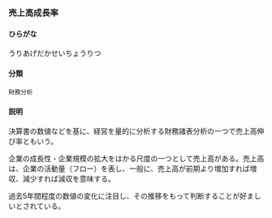 <div style="display:none;">

## [あ行](securities-terms?id=あ行)

</div>

### 売上高成長率

#### ひらがな

うりあげだかせいちょうりつ

#### 分類

`財務分析`

#### 説明

決算書の数値などを基に、経営を量的に分析する財務諸表分析の一つで売上高伸び率ともいう。
企業の成長性・企業規模の拡大をはかる尺度の一つとして売上高がある。売上高は、企業の活動量（フロー）を表し、一般に、売上高が前期より増加すれば増収、減少すれば減収を意味する。
過去5年間程度の数値の変化に注目し、その推移をもって判断することが好ましいとされている。

<div style="display:none;">

## [か行](securities-terms?id=か行)
## [さ行](securities-terms?id=さ行)
## [た行](securities-terms?id=た行)
## [な行](securities-terms?id=な行)
## [は行](securities-terms?id=は行)
## [ま行](securities-terms?id=ま行)
## [や行](securities-terms?id=や行)
## [ら行](securities-terms?id=ら行)
## [わ行](securities-terms?id=わ行)
## [英数字・記号](securities-terms?id=英数字・記号)

</div>

